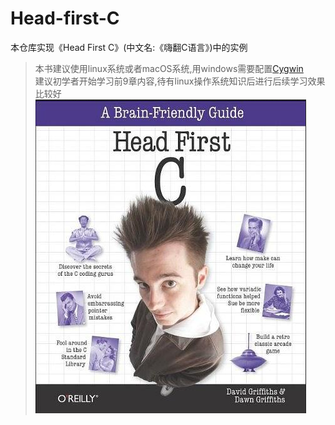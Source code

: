 # Head-first-C
本仓库实现《Head First C》(中文名:《嗨翻C语言》)中的实例
> 本书建议使用linux系统或者macOS系统,用windows需要配置[Cygwin](http://www.cygwin.com/)<br>
> 建议初学者开始学习前9章内容,待有linux操作系统知识后进行后续学习效果比较好
![HeadFirstC](HeadFirstC.png)

